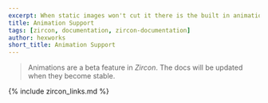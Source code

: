 ```yaml
---
excerpt: When static images won't cut it there is the built in animation system at your disposal.
title: Animation Support
tags: [zircon, documentation, zircon-documentation]
author: hexworks
short_title: Animation Support
---
```


> Animations are a beta feature in *Zircon*. The docs will be updated when they become stable.

{% include zircon_links.md %}
